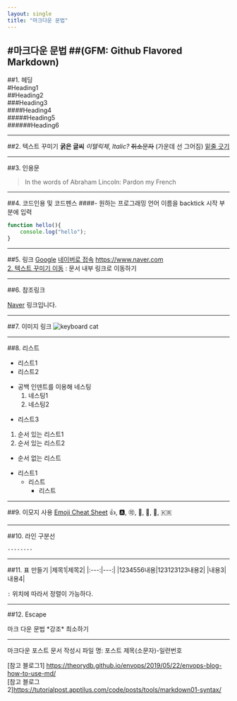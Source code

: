 ```yaml
---
layout: single
title: "마크다운 문법"
---
```



#마크다운 문법
##(GFM: Github Flavored Markdown)
---

##1. 헤딩<br>
#Heading1<br>
##Heading2<br>
###Heading3<br>
####Heading4<br>
#####Heading5<br>
######Heading6

---
##2. 텍스트 꾸미기
**굵은 글씨**
*이텔릭체*, _Italic?_
~~취소문자~~ (가운데 선 그어짐)
<u>밑줄 긋기</u>

---
##3. 인용문
> In the words of Abraham Lincoln:
> Pardon my French

---
##4. 코드인용 및 코드펜스
####- 원하는 프로그래밍 언어 이름을 backtick 시작 부분에 입력

```javascript
function hello(){
    console.log("hello");
}
```
---
##5. 링크
[Google](https://www.google.com)
[네이버로 접속](https://www.naver.com "마우스를 올려놓으면 말풍선이 나옵니다.") 
<https://www.naver.com>  
[2. 텍스트 꾸미기 이동]("#2.-텍스트-꾸미기")  : 문서 내부 링크로 이동하기

---

##6. 참조링크

[Naver][gg] 링크입니다.

[gg]: https://www.Naver.com

---
##7. 이미지 링크
![keyboard cat](https://media.giphy.com/media/LHZyixOnHwDDy/giphy.gif)

---
##8. 리스트
- 리스트1
- 리스트2
 * 공백 인덴트를 이용해 네스팅
    1. 네스팅1
    2. 네스팅2
- 리스트3
1. 순서 있는 리스트1
2. 순서 있는 리스트2

+ 순서 없는 리스트
 - 리스트1
    * 리스트
        + 리스트
---
##9. 이모지 사용
[Emoji Cheat Sheet](https://www.webfx.com/tools/emoji-cheat-sheet/)
:+1:, :a:, :accept:, :baby:, :car:, :kiss:, :kr:

---

##10. 라인 구분선

```
--------
````

---
##11. 표 만들기
|제목1|제목2|
|:---:|---:|
|1234556내용|123123123내용2|
|내용3|내용4|


`:` 위치에 따라서 정렬이 가능하다.

---
##12. Escape

마크 다운 문법 \*강조\* 최소하기

---
마크다운 포스트 문서 작성시 파일 명: 포스트 제목(소문자)-일련번호

[참고 블로그1] https://theorydb.github.io/envops/2019/05/22/envops-blog-how-to-use-md/
<br>
[참고 블로그2]https://tutorialpost.apptilus.com/code/posts/tools/markdown01-syntax/
